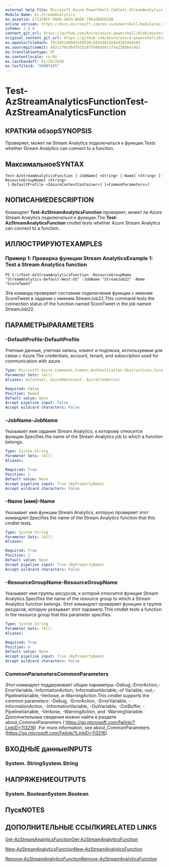 ```yaml
---
external help file: Microsoft.Azure.PowerShell.Cmdlets.StreamAnalytics.dll-Help.xml
Module Name: Az.StreamAnalytics
ms.assetid: E711FBFF-FB6D-4DFD-BAE8-7961EB4FD16B
online version: https://docs.microsoft.com/en-us/powershell/module/az.streamanalytics/test-azstreamanalyticsfunction
schema: 2.0.0
content_git_url: https://github.com/Azure/azure-powershell/blob/master/src/StreamAnalytics/StreamAnalytics/help/Test-AzStreamAnalyticsFunction.md
original_content_git_url: https://github.com/Azure/azure-powershell/blob/master/src/StreamAnalytics/StreamAnalytics/help/Test-AzStreamAnalyticsFunction.md
ms.openlocfilehash: f9139514850fe9d538c58d14813e91d2d24de502
ms.sourcegitcommit: 4d2c178cd6df9151877b08d54c1f4a228dbec9d1
ms.translationtype: MT
ms.contentlocale: ru-RU
ms.lasthandoff: 01/29/2020
ms.locfileid: "93907425"
---
```

# <span data-ttu-id="d5355-101">Test-AzStreamAnalyticsFunction</span><span class="sxs-lookup"><span data-stu-id="d5355-101">Test-AzStreamAnalyticsFunction</span></span>

## <span data-ttu-id="d5355-102">КРАТКИй обзор</span><span class="sxs-lookup"><span data-stu-id="d5355-102">SYNOPSIS</span></span>
<span data-ttu-id="d5355-103">Проверяет, может ли Stream Analytics подключаться к функции.</span><span class="sxs-lookup"><span data-stu-id="d5355-103">Tests whether Stream Analytics can connect to a function.</span></span>

## <span data-ttu-id="d5355-104">Максимальное</span><span class="sxs-lookup"><span data-stu-id="d5355-104">SYNTAX</span></span>

```
Test-AzStreamAnalyticsFunction [-JobName] <String> [-Name] <String> [-ResourceGroupName] <String>
 [-DefaultProfile <IAzureContextContainer>] [<CommonParameters>]
```

## <span data-ttu-id="d5355-105">NОПИСАНИЕ</span><span class="sxs-lookup"><span data-stu-id="d5355-105">DESCRIPTION</span></span>
<span data-ttu-id="d5355-106">Командлет **Test-AzStreamAnalyticsFunction** проверяет, может ли Azure Stream Analytics подключаться к функции.</span><span class="sxs-lookup"><span data-stu-id="d5355-106">The **Test-AzStreamAnalyticsFunction** cmdlet tests whether Azure Stream Analytics can connect to a function.</span></span>

## <span data-ttu-id="d5355-107">ИЛЛЮСТРИРУЮТ</span><span class="sxs-lookup"><span data-stu-id="d5355-107">EXAMPLES</span></span>

### <span data-ttu-id="d5355-108">Пример 1: Проверка функции Stream Analytics</span><span class="sxs-lookup"><span data-stu-id="d5355-108">Example 1: Test a Stream Analytics function</span></span>
```
PS C:\>Test-AzStreamAnalyticsFunction -ResourceGroupName "StreamAnalytics-Default-West-US" -JobName "StreamJob22" -Name "ScoreTweet"
```

<span data-ttu-id="d5355-109">Эта команда проверяет состояние подключения функции с именем ScoreTweet в задании с именем StreamJob22.</span><span class="sxs-lookup"><span data-stu-id="d5355-109">This command tests the connection status of the function named ScoreTweet in the job named StreamJob22.</span></span>

## <span data-ttu-id="d5355-110">ПАРАМЕТРЫ</span><span class="sxs-lookup"><span data-stu-id="d5355-110">PARAMETERS</span></span>

### <span data-ttu-id="d5355-111">-DefaultProfile</span><span class="sxs-lookup"><span data-stu-id="d5355-111">-DefaultProfile</span></span>
<span data-ttu-id="d5355-112">Учетные данные, учетная запись, клиент и подписка, используемые для связи с Azure.</span><span class="sxs-lookup"><span data-stu-id="d5355-112">The credentials, account, tenant, and subscription used for communication with azure.</span></span>

```yaml
Type: Microsoft.Azure.Commands.Common.Authentication.Abstractions.Core.IAzureContextContainer
Parameter Sets: (All)
Aliases: AzContext, AzureRmContext, AzureCredential

Required: False
Position: Named
Default value: None
Accept pipeline input: False
Accept wildcard characters: False
```

### <span data-ttu-id="d5355-113">-JobName</span><span class="sxs-lookup"><span data-stu-id="d5355-113">-JobName</span></span>
<span data-ttu-id="d5355-114">Указывает имя задания Stream Analytics, к которому относится функция.</span><span class="sxs-lookup"><span data-stu-id="d5355-114">Specifies the name of the Stream Analytics job to which a function belongs.</span></span>

```yaml
Type: System.String
Parameter Sets: (All)
Aliases:

Required: True
Position: 1
Default value: None
Accept pipeline input: True (ByPropertyName)
Accept wildcard characters: False
```

### <span data-ttu-id="d5355-115">-Name (имя)</span><span class="sxs-lookup"><span data-stu-id="d5355-115">-Name</span></span>
<span data-ttu-id="d5355-116">Указывает имя функции Stream Analytics, которую проверяет этот командлет.</span><span class="sxs-lookup"><span data-stu-id="d5355-116">Specifies the name of the Stream Analytics function that this cmdlet tests.</span></span>

```yaml
Type: System.String
Parameter Sets: (All)
Aliases:

Required: True
Position: 2
Default value: None
Accept pipeline input: True (ByPropertyName)
Accept wildcard characters: False
```

### <span data-ttu-id="d5355-117">-ResourceGroupName</span><span class="sxs-lookup"><span data-stu-id="d5355-117">-ResourceGroupName</span></span>
<span data-ttu-id="d5355-118">Указывает имя группы ресурсов, к которой относится функция Stream Analytics.</span><span class="sxs-lookup"><span data-stu-id="d5355-118">Specifies the name of the resource group to which a Stream Analytics function belongs.</span></span>
<span data-ttu-id="d5355-119">Этот командлет проверяет функцию в группе ресурсов, которую указывает этот параметр.</span><span class="sxs-lookup"><span data-stu-id="d5355-119">This cmdlet tests a function in the resource group that this parameter specifies.</span></span>

```yaml
Type: System.String
Parameter Sets: (All)
Aliases:

Required: True
Position: 0
Default value: None
Accept pipeline input: True (ByPropertyName)
Accept wildcard characters: False
```

### <span data-ttu-id="d5355-120">CommonParameters</span><span class="sxs-lookup"><span data-stu-id="d5355-120">CommonParameters</span></span>
<span data-ttu-id="d5355-121">Этот командлет поддерживает общие параметры:-Debug,-ErrorAction,-ErrorVariable,-InformationAction,-InformationVariable,-of Variable,-out,-PipelineVariable,-Verbose, и-WarningAction.</span><span class="sxs-lookup"><span data-stu-id="d5355-121">This cmdlet supports the common parameters: -Debug, -ErrorAction, -ErrorVariable, -InformationAction, -InformationVariable, -OutVariable, -OutBuffer, -PipelineVariable, -Verbose, -WarningAction, and -WarningVariable.</span></span> <span data-ttu-id="d5355-122">Дополнительные сведения можно найти в разделе about_CommonParameters ( https://go.microsoft.com/fwlink/?LinkID=113216) .</span><span class="sxs-lookup"><span data-stu-id="d5355-122">For more information, see about_CommonParameters (https://go.microsoft.com/fwlink/?LinkID=113216).</span></span>

## <span data-ttu-id="d5355-123">ВХОДНЫЕ данные</span><span class="sxs-lookup"><span data-stu-id="d5355-123">INPUTS</span></span>

### <span data-ttu-id="d5355-124">System. String</span><span class="sxs-lookup"><span data-stu-id="d5355-124">System.String</span></span>

## <span data-ttu-id="d5355-125">НАПРЯЖЕНИЕ</span><span class="sxs-lookup"><span data-stu-id="d5355-125">OUTPUTS</span></span>

### <span data-ttu-id="d5355-126">System. Boolean</span><span class="sxs-lookup"><span data-stu-id="d5355-126">System.Boolean</span></span>

## <span data-ttu-id="d5355-127">Пуск</span><span class="sxs-lookup"><span data-stu-id="d5355-127">NOTES</span></span>

## <span data-ttu-id="d5355-128">ДОПОЛНИТЕЛЬНЫЕ ССЫЛКИ</span><span class="sxs-lookup"><span data-stu-id="d5355-128">RELATED LINKS</span></span>

[<span data-ttu-id="d5355-129">Get-AzStreamAnalyticsFunction</span><span class="sxs-lookup"><span data-stu-id="d5355-129">Get-AzStreamAnalyticsFunction</span></span>](./Get-AzStreamAnalyticsFunction.md)

[<span data-ttu-id="d5355-130">New-AzStreamAnalyticsFunction</span><span class="sxs-lookup"><span data-stu-id="d5355-130">New-AzStreamAnalyticsFunction</span></span>](./New-AzStreamAnalyticsFunction.md)

[<span data-ttu-id="d5355-131">Remove-AzStreamAnalyticsFunction</span><span class="sxs-lookup"><span data-stu-id="d5355-131">Remove-AzStreamAnalyticsFunction</span></span>](./Remove-AzStreamAnalyticsFunction.md)


